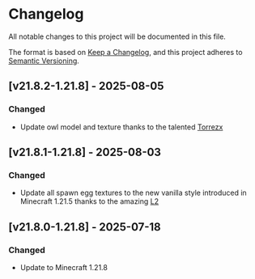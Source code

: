 # Changelog

All notable changes to this project will be documented in this file.

The format is based on [Keep a Changelog](https://keepachangelog.com/en/1.0.0/),
and this project adheres to [Semantic Versioning](https://semver.org/spec/v2.0.0.html).

## [v21.8.2-1.21.8] - 2025-08-05

### Changed

- Update owl model and texture thanks to the talented [Torrezx](https://www.curseforge.com/members/torrezx/projects)

## [v21.8.1-1.21.8] - 2025-08-03

### Changed

- Update all spawn egg textures to the new vanilla style introduced in Minecraft 1.21.5 thanks to the
  amazing [L2](https://www.curseforge.com/members/l200/projects)

## [v21.8.0-1.21.8] - 2025-07-18

### Changed

- Update to Minecraft 1.21.8
